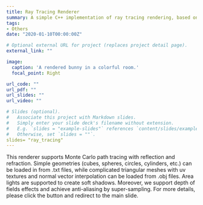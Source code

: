 ```yaml
---
title: Ray Tracing Renderer
summary: A simple C++ implementation of ray tracing rendering, based on Monte Carlo path tracing.
tags:
- Others
date: "2020-01-10T00:00:00Z"

# Optional external URL for project (replaces project detail page).
external_link: ""

image:
  caption: 'A rendered bunny in a colorful room.'
  focal_point: Right

url_code: ""
url_pdf: ""
url_slides: ""
url_video: ""

# Slides (optional).
#   Associate this project with Markdown slides.
#   Simply enter your slide deck's filename without extension.
#   E.g. `slides = "example-slides"` references `content/slides/example-slides.md`.
#   Otherwise, set `slides = ""`.
slides= "ray_tracing"
---
```




This renderer supports Monte Carlo path tracing with reflection and refraction. Simple geometries (cubes, spheres, circles, cylinders, etc.) can be loaded in from .txt files, while complicated triangular meshes with uv textures and normal vector interpolation can be loaded from .obj files. Area lights are supported to create soft shadows. Moreover, we support depth of fields effects and achieve anti-aliasing by super-sampling. For more details, please click the button and redirect to the main slide.


